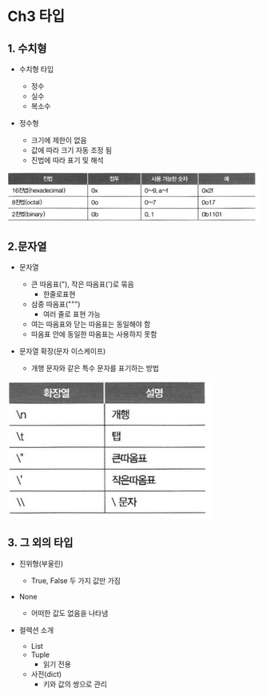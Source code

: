 # Ch3 타입

## 1. 수치형

- 수치형 타입
  - 정수
  - 실수
  - 복소수



- 정수형
  - 크기에 제한이 없음
  - 값에 따라 크기 자동 조정 됨
  - 진법에 따라 표기 및 해석

![image-20210106214405761](python_ch3.assets/image-20210106214405761.png)



## 2.문자열

- 문자열
  - 큰 따옴표("), 작은 따옴표(')로 묶음
    - 한줄로표현
  - 삼중 따옴표(""")
    - 여러 줄로 표현 가능
  - 여는 따옴표와 닫는 따옴표는 동일해야 함
  - 따옴표 안에 동일한 따옴표는 사용하지 못함



- 문자열 확장(문자 이스케이프)
  - 개행 문자와 같은 특수 문자를 표기하는 방법

![image-20210106214639133](python_ch3.assets/image-20210106214639133.png)



## 3. 그 외의 타입

- 진위형(부울린)
  - True, False 두 가지 값만 가짐



- None
  - 어떠한 값도 없음을 나타냄



- 컬렉션 소개 
  - List
  - Tuple
    - 읽기 전용
  - 사전(dict)
    - 키와 값의 쌍으로 관리

